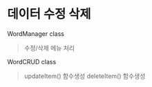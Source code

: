 # 데이터 수정 삭제

WordManager class
> 수정/삭제 메뉴 처리

WordCRUD class
> updateItem() 함수생성
> deleteItem() 함수생성
